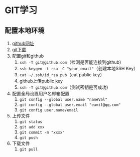 # GIT学习

## 配置本地环境

1. [github网址](https://github.com/)
1. [git下载](https://git-scm.com/download/win)
1. 配置git和github
	1. `ssh -T git@github.com`（检测是否能连接到github）
	1. `ssh-keygen -t rsa -C "your_email"`（创建本地SSH Key）
	1. `cat ~/.ssh/id_rsa.pub`（cat public key）
	1. github上传public key
	1. `ssh -T git@github.com`（测试密钥是否成功）
1. 配置全局设置用户名邮箱配置
	1. `git config --global user.name "nameVal"`
	1. `git config --global user.email "eamil@qq.com"`
	1. `git config user.name/email`
1. 上传文件
	1. `git status`
	1. `git add xxx`
	1. `git commit -m "xxxx"`
	1. `git push`
1. 下载文件
	1. `git pull`